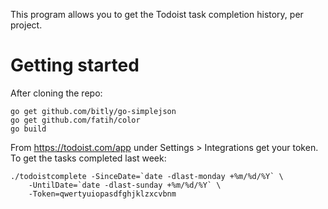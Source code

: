 This program allows you to get the Todoist task completion history, per project.

# Getting started

After cloning the repo:

    go get github.com/bitly/go-simplejson
    go get github.com/fatih/color
    go build
    
From https://todoist.com/app under Settings > Integrations get your token. To get the tasks completed last week:

    ./todoistcomplete -SinceDate=`date -dlast-monday +%m/%d/%Y` \
        -UntilDate=`date -dlast-sunday +%m/%d/%Y` \
        -Token=qwertyuiopasdfghjklzxcvbnm
